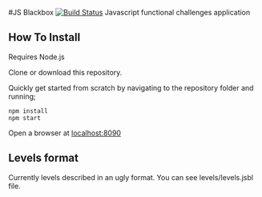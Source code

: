 #JS Blackbox  [![Build Status](https://travis-ci.org/Ahineya/jsblackbox.svg?branch=master)](https://travis-ci.org/Ahineya/jsblackbox)
Javascript functional challenges application
## How To Install

Requires Node.js

Clone or download this repository.

Quickly get started from scratch by navigating to the repository folder and running;

```
npm install
npm start
```

Open a browser at [localhost:8090](http://localhost:8090/)

## Levels format
Currently levels described in an ugly format. You can see levels/levels.jsbl file.